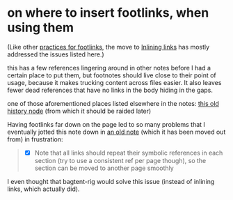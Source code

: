 # on where to insert footlinks, when using them

(Like other [practices for footlinks](9ff2ea44-fd1c-4b11-a075-1956f9f8784a.md), the move to [Inlining links](a4e46084-4a99-4eee-a40a-794ddcdbf1d8.md) has mostly addressed the issues listed here.)

this has a few references lingering around in other notes before I had a certain place to put them, but footnotes should live close to their point of usage, because it makes trucking content across files easier. It also leaves fewer dead references that have no links in the body hiding in the gaps.

one of those aforementioned places listed elsewhere in the notes: [this old history node](f050ead6-eb3d-44f3-8612-1ca67c91f299.md) (from which it should be raided later)

Having footlinks far down on the page led to so many problems that I eventually jotted this note down in [an old note](2015dc83-db74-4f1f-a089-d07c3bd38dc1.md) (which it has been moved out from) in frustration:

> - [x] Note that all links should repeat their symbolic references in each section (try to use a consistent ref per page though), so the section can be moved to another page smoothly

I even thought that bagtent-rig would solve this issue (instead of inlining links, which actually did).
